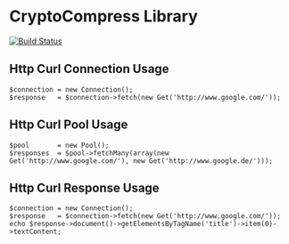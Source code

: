 # CryptoCompress Library

[![Build Status](https://secure.travis-ci.org/cryptocompress/CryptoCompress.png?branch=master)](http://travis-ci.org/cryptocompress/CryptoCompress)

## Http Curl Connection Usage
    $connection = new Connection();
    $response   = $connection->fetch(new Get('http://www.google.com/'));

## Http Curl Pool Usage
    $pool       = new Pool();
    $responses  = $pool->fetchMany(array(new Get('http://www.google.com/'), new Get('http://www.google.de/')));
    
## Http Curl Response Usage
    $connection = new Connection();
    $response   = $connection->fetch(new Get('http://www.google.com/'));
    echo $response->document()->getElementsByTagName('title')->item(0)->textContent;
